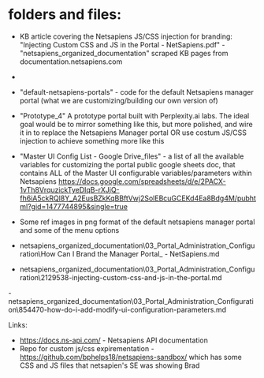 



# folders and files:

- KB article covering the Netsapiens JS/CSS injection for branding: "Injecting Custom CSS and JS in the Portal - NetSapiens.pdf"
-"netsapiens_organized_documentation" scraped KB pages from documentation.netsapiens.com
- 
- "default-netsapiens-portals" - code for the default Netsapiens manager portal (what we are customizing/building our own version of)

- "Prototype_4" A prototype portal built with Perplexity.ai labs.  The ideal goal would be to mirror something like this, but more polished, and wire it in to replace the Netsapiens Manager portal OR use costum JS/CSS injection to achieve something more like this

- "Master UI Config List - Google Drive_files" - a list of all the available variables for customizing the portal public google sheets doc, that contains ALL of the Master UI configurable variables/parameters within Netsapiens https://docs.google.com/spreadsheets/d/e/2PACX-1vTh8VrquzickTyeDIqB-rXJjQ-fh6iA5ckRQl8Y_A2EusBZkKqBBftVwj2SolEBcuGCEKd4Ea8Bdg4M/pubhtml?gid=1477744895&single=true
  

- Some ref images in png format of the default netsapiens manager portal and some of the menu options

- netsapiens_organized_documentation\03_Portal_Administration_Configuration\How Can I Brand the Manager Portal_ - NetSapiens.md
- netsapiens_organized_documentation\03_Portal_Administration_Configuration\2129538-injecting-custom-css-and-js-in-the-portal.md

-netsapiens_organized_documentation\03_Portal_Administration_Configuration\854470-how-do-i-add-modify-ui-configuration-parameters.md
  
  
Links:
- https://docs.ns-api.com/ - Netsapiens API documentation
- Repo for custom js/css expirementation - https://github.com/bphelps18/netsapiens-sandbox/   which has some CSS and JS files that netsapien's SE was showing Brad 

